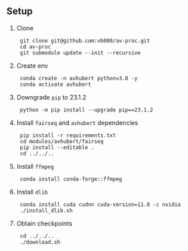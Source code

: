## Setup

1. Clone

        git clone git@github.com:vb000/av-proc.git
        cd av-proc
        git submodule update --init --recursive

2. Create env

        conda create -n avhubert python=3.8 -y
        conda activate avhubert

3. Downgrade `pip` to 23.1.2

        python -m pip install --upgrade pip==23.1.2

4. Install `fairseq` and `avhubert` dependencies

        pip install -r requirements.txt
        cd modules/avhubert/fairseq
        pip install --editable .
        cd ../../..

5. Install `ffmpeg`

        conda install conda-forge::ffmpeg

6. Install `dlib`

        conda install cuda cudnn cuda-version=11.8 -c nvidia
        ./install_dlib.sh

6. Obtain checkpoints

        cd ../../..
        ./download.sh
